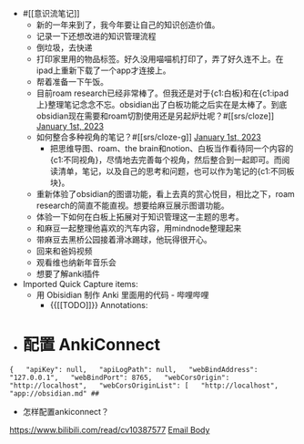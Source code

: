 - #[[意识流笔记]] 
    - 新的一年来到了，我今年要让自己的知识创造价值。
    - 记录一下还想改进的知识管理流程
    - 倒垃圾，去快递
    - 打印家里用的物品标签。好久没用喵喵机打印了，弄了好久连不上。在ipad上重新下载了一个app才连接上。
    - 帮着准备一下午饭。
    - 目前roam research已经非常棒了。但我还是对于{c1:白板}和在{c1:ipad上}整理笔记念念不忘。obsidian出了白板功能之后实在是太棒了。到底obsidian现在需要和roam切割使用还是另起炉灶呢？#[[srs/cloze]]
[January 1st, 2023](https://roamresearch.com/#/app/xinyiheng/page/01-01-2023)
    - 如何整合多种视角的笔记？#[[srs/cloze-g]]
[January 1st, 2023](https://roamresearch.com/#/app/xinyiheng/page/01-01-2023)
        - 把思维导图、roam、the brain和notion、白板当作看待同一个内容的{c1:不同视角}，尽情地去完善每个视角，然后整合到一起即可。而阅读清单，笔记，以及自己的思考和问题，也可以作为笔记的{c1:不同板块}。
    - 重新体验了obsidian的图谱功能，看上去真的赏心悦目，相比之下，roam research的简直不能直视。想要给麻豆展示图谱功能。
    - 体验一下如何在白板上拓展对于知识管理这一主题的思考。
    - 和麻豆一起整理他喜欢的汽车内容，用mindnode整理起来
    - 带麻豆去黑桥公园接着滑冰踢球，他玩得很开心。
    - 回来和爸妈视频
    - 观看维也纳新年音乐会
    - 想要了解anki插件
- Imported Quick Capture items:
    - 用 Obisidian 制作 Anki 里面用的代码 - 哔哩哔哩
        - {{[[TODO]]}} Annotations:

* # 配置 AnkiConnect

`{  
"apiKey": null,  
"apiLogPath": null,  
"webBindAddress": "127.0.0.1",  
"webBindPort": 8765,  
"webCorsOrigin": "http://localhost",  
"webCorsOriginList": [  
"http://localhost",  
"app://obsidian.md" ## `

* 怎样配置ankiconnect？



https://www.bilibili.com/read/cv10387577 [Email Body](https://files.todoist.com/rScbTk12woCNPEfhQq4DvD-3hm5ED8NNtw_WrW5NfsyiVMrayB4pbC74mN1QZGId/by/21878347/as/file.html)
